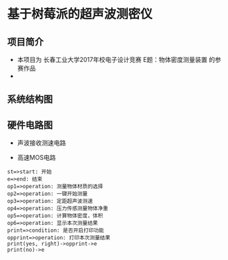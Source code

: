 # 基于树莓派的超声波测密仪

## 项目简介
- 本项目为 长春工业大学2017年校电子设计竞赛 E题：物体密度测量装置 的参赛作品
- 

## 系统结构图

## 硬件电路图
- 声波接收测速电路

- 高速MOS电路


```flow
st=>start: 开始
e=>end: 结束
op1=>operation: 测量物体材质的选择
op2=>operation: 一键开始测量
op3=>operation: 定距超声波测速
op4=>operation: 压力传感测量物体净重
op5=>operation: 计算物体密度，体积
op6=>operation: 显示本次测量结果
print=>condition: 是否开启打印功能
opprint=>operation: 打印本次测量结果
print(yes, right)->opprint->e
print(no)->e
```
